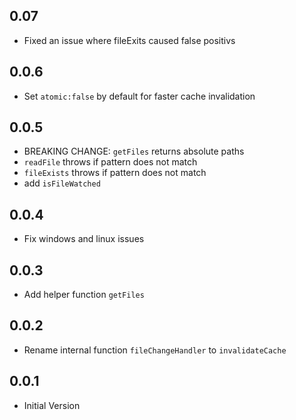 ## 0.07

- Fixed an issue where fileExits caused false positivs

## 0.0.6

- Set `atomic:false` by default for faster cache invalidation

## 0.0.5

- BREAKING CHANGE: `getFiles` returns absolute paths
- `readFile` throws if pattern does not match
- `fileExists` throws if pattern does not match
- add `isFileWatched`

## 0.0.4

- Fix windows and linux issues

## 0.0.3

- Add helper function `getFiles`

## 0.0.2

- Rename internal function `fileChangeHandler` to `invalidateCache`

## 0.0.1

- Initial Version
